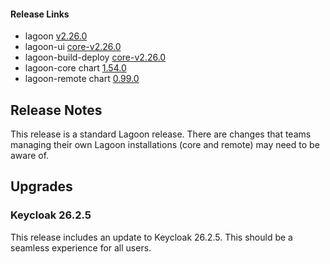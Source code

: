 #### Release Links
* lagoon [v2.26.0](https://github.com/uselagoon/lagoon/releases/tag/v2.26.0)
* lagoon-ui [core-v2.26.0](https://github.com/uselagoon/lagoon-ui/releases/tag/core-v2.26.0)
* lagoon-build-deploy [core-v2.26.0](https://github.com/uselagoon/build-deploy-tool/releases/tag/core-v2.26.0)
* lagoon-core chart [1.54.0](https://github.com/uselagoon/lagoon-charts/releases/tag/lagoon-core-1.54.0)
* lagoon-remote chart [0.99.0](https://github.com/uselagoon/lagoon-charts/releases/tag/lagoon-remote-0.99.0)


## Release Notes

This release is a standard Lagoon release. There are changes that teams managing their own Lagoon installations (core and remote) may need to be aware of.

## Upgrades

### Keycloak 26.2.5
This release includes an update to Keycloak 26.2.5. This should be a seamless experience for all users.

